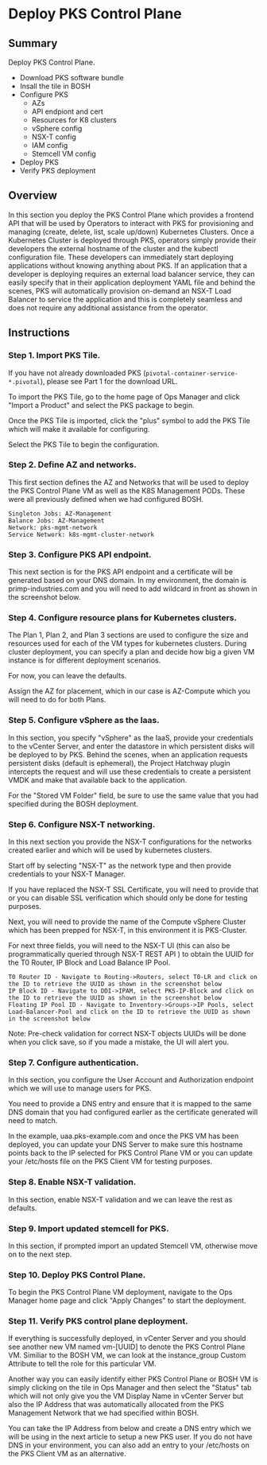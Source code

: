 # Deploy PKS Control Plane

## Summary
Deploy PKS Control Plane.
- Download PKS software bundle
- Insall the tile in BOSH
- Configure PKS
	- AZs
	- API endpiont and cert
	- Resources for K8 clusters
	- vSphere config
	- NSX-T config
	- IAM config
	- Stemcell VM config
- Deploy PKS
- Verify PKS deployment

## Overview

In this section you deploy the PKS Control Plane which provides a frontend API that will be used by Operators to interact with PKS for provisioning and managing (create, delete, list, scale up/down) Kubernetes Clusters. Once a Kubernetes Cluster is deployed through PKS, operators simply provide their developers the external hostname of the cluster and the kubectl configuration file. These developers can immediately start deploying applications without knowing anything about PKS. If an application that a developer is deploying requires an external load balancer service, they can easily specify that in their application deployment YAML file and behind the scenes, PKS will automatically provision on-demand an NSX-T Load Balancer to service the application and this is completely seamless and does not require any additional assistance from the operator.

## Instructions

### Step 1. Import PKS Tile.

If you have not already downloaded PKS (`pivotal-container-service-*.pivotal`), please see Part 1 for the download URL.

To import the PKS Tile, go to the home page of Ops Manager and click "Import a Product" and select the PKS package to begin.

Once the PKS Tile is imported, click the "plus" symbol to add the PKS Tile which will make it available for configuring. 

Select the PKS Tile to begin the configuration.

### Step 2. Define AZ and networks.

This first section defines the AZ and Networks that will be used to deploy the PKS Control Plane VM as well as the K8S Management PODs. These were all previously defined when we had configured BOSH.

    Singleton Jobs: AZ-Management
    Balance Jobs: AZ-Management
    Network: pks-mgmt-network
    Service Network: k8s-mgmt-cluster-network


### Step 3. Configure PKS API endpoint.

This next section is for the PKS API endpoint and a certificate will be generated based on your DNS domain. In my environment, the domain is primp-industries.com and you will need to add wildcard in front as shown in the screenshot below.


### Step 4. Configure resource plans for Kubernetes clusters.

The Plan 1, Plan 2, and Plan 3 sections are used to configure the size and resources used for each of the VM types for kubernetes clusters. During cluster deployment, you can specify a plan and decide how big a given VM instance is for different deployment scenarios. 

For now, you can leave the defaults.

Assign the AZ for placement, which in our case is AZ-Compute which you will need to do for both Plans.


### Step 5. Configure vSphere as the Iaas.

In this section, you specify "vSphere" as the IaaS, provide your credentials to the vCenter Server, and enter the datastore in which persistent disks will be deployed to by PKS. Behind the scenes, when an application requests persistent disks (default is ephemeral), the Project Hatchway plugin intercepts the request and will use these credentials to create a persistent VMDK and make that available back to the application. 

For the "Stored VM Folder" field, be sure to use the same value that you had specified during the BOSH deployment.

### Step 6. Configure NSX-T networking.

In this next section you provide the NSX-T configurations for the networks created earlier and which will be used by kubernetes clusters. 

Start off by selecting "NSX-T" as the network type and then provide credentials to your NSX-T Manager. 

If you have replaced the NSX-T SSL Certificate, you will need to provide that or you can disable SSL verification which should only be done for testing purposes. 

Next, you will need to provide the name of the Compute vSphere Cluster which has been prepped for NSX-T, in this environment it is PKS-Cluster.

For next three fields, you will need to the NSX-T UI (this can also be programmatically queried through NSX-T REST API ) to obtain the UUID for the T0 Router, IP Block and Load Balance IP Pool.

    T0 Router ID - Navigate to Routing->Routers, select T0-LR and click on the ID to retrieve the UUID as shown in the screenshot below
    IP Block ID - Navigate to DDI->IPAM, select PKS-IP-Block and click on the ID to retrieve the UUID as shown in the screenshot below
    Floating IP Pool ID - Navigate to Inventory->Groups->IP Pools, select Load-Balancer-Pool and click on the ID to retrieve the UUID as shown in the screenshot below


Note: Pre-check validation for correct NSX-T objects UUIDs will be done when you click save, so if you made a mistake, the UI will alert you.

### Step 7. Configure authentication.

In this section, you configure the User Account and Authorization endpoint which we will use to manage users for PKS. 

You need to provide a DNS entry and ensure that it is mapped to the same DNS domain that you had configured earlier as the certificate generated will need to match. 

In the example, uaa.pks-example.com and once the PKS VM has been deployed, you can update your DNS Server to make sure this hostname points back to the IP selected for PKS Control Plane VM or you can update your /etc/hosts file on the PKS Client VM for testing purposes.


### Step 8. Enable NSX-T validation.

In this section, enable NSX-T validation and we can leave the rest as defaults.

### Step 9. Import updated stemcell for PKS.

In this section, if prompted import an updated Stemcell VM, otherwise move on to the next step.

### Step 10. Deploy PKS Control Plane.

To begin the PKS Control Plane VM deployment, navigate to the Ops Manager home page and click "Apply Changes" to start the deployment.

### Step 11. Verify PKS control plane deployment.

If everything is successfully deployed, in vCenter Server and you should see another new VM named vm-[UUID] to denote the PKS Control Plane VM. Similiar to the BOSH VM, we can look at the instance_group Custom Attribute to tell the role for this particular VM.

Another way you can easily identify either PKS Control Plane or BOSH VM is simply clicking on the tile in Ops Manager and then select the "Status" tab which will not only give you the VM Display Name in vCenter Server but also the IP Address that was automatically allocated from the PKS Management Network that we had specified within BOSH.

You can take the IP Address from below and create a DNS entry which we will be using in the next article to setup a new PKS user. If you do not have DNS in your environment, you can also add an entry to your /etc/hosts on the PKS Client VM as an alternative.
